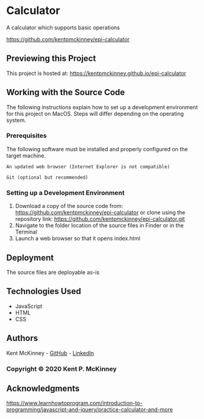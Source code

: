 <!-- Category: Epicodus;HTML/CSS/JS -->
<!-- Portfolio: Yes -->

# Calculator

A calculator which supports basic operations

https://github.com/kentpmckinney/epi-calculator

## Previewing this Project

This project is hosted at: https://kentpmckinney.github.io/epi-calculator

## Working with the Source Code

The following instructions explain how to set up a development environment for this project on MacOS. Steps will differ depending on the operating system.

### Prerequisites

The following software must be installed and properly configured on the target machine. 

```
An updated web browser (Internet Explorer is not compatible)
```
```
Git (optional but recommended)
```

### Setting up a Development Environment

1. Download a copy of the source code from: https://github.com/kentpmckinney/epi-calculator
   or clone using the repository link: https://github.com/kentpmckinney/epi-calculator.git
2. Navigate to the folder location of the source files in Finder or in the Terminal
3. Launch a web browser so that it opens index.html

## Deployment

The source files are deployable as-is

## Technologies Used

* JavaScript
* HTML
* CSS

## Authors

Kent McKinney - [GitHub](https://github.com/kentpmckinney) - [LinkedIn](https://www.linkedin.com/in/kentpmckinney/)

### Copyright &copy; 2020 Kent P. McKinney

## Acknowledgments

https://www.learnhowtoprogram.com/introduction-to-programming/javascript-and-jquery/practice-calculator-and-more